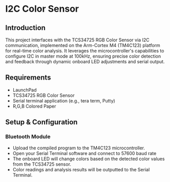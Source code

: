 # I2C Color Sensor

## Introduction
This project interfaces with the TCS34725 RGB Color Sensor via I2C communication, implemented on the Arm-Cortex M4 (TM4C123) platform for real-time color analysis. It leverages the microcontroller's capabilities to configure I2C in master mode at 100kHz, ensuring precise color detection and feedback through dynamic onboard LED adjustments and serial output.


## Requirements
- LaunchPad
- TCS34725 RGB Color Sensor
- Serial terminal application (e.g., tera term, Putty)
- R,G,B Colored Paper


## Setup & Configuration

### Bluetooth Module
- Upload the compiled program to the TM4C123 microcontroller.
- Open your Serial Terminal software and connect to 57600 baud rate
- The onboard LED will change colors based on the detected color values from the TCS34725 sensor.
- Color readings and analysis results will be outputted to the Serial Terminal.
